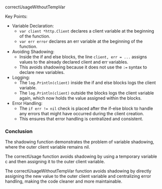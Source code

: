 correctUsageWithoutTempVar 

Key Points:
- Variable Declaration:
  - `var client *http.Client` declares a client variable at the beginning of the function.
  - `var err error` declares an err variable at the beginning of the function.
- Avoiding Shadowing:
  - Inside the if and else blocks, the line `client, err = ...` assigns values to the already declared client and err variables.
  - This avoids shadowing because it does not use the `:=` syntax to declare new variables.
- Logging:
  - The `log.Println(client)` inside the if and else blocks logs the client variable.
  - The `log.Println(client)` outside the blocks logs the client variable again, which now holds the value assigned within the blocks.
- Error Handling:
  - The `if err != nil` check is placed after the if-else block to handle any errors that might have occurred during the client creation.
  - This ensures that error handling is centralized and consistent.


### Conclusion

The shadowing function demonstrates the problem of variable shadowing, where the outer client variable remains nil.

The correctUsage function avoids shadowing by using a temporary variable c and then assigning it to the outer client variable.

The correctUsageWithoutTempVar function avoids shadowing by directly assigning the new value to the outer client variable and centralizing error handling, making the code cleaner and more maintainable.
